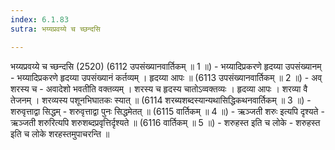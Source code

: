 ```yaml
---
index: 6.1.83
sutra: भय्यप्रवय्ये च च्छन्दसि

---
```

 भय्यप्रवय्ये च च्छन्दसि (2520) (6112 उपसंख्यानवार्तिकम् ॥ 1 ॥) - भय्यादिप्रकरणे हृदय्या उपसंख्यानम् - भय्यादिप्रकरणे हृदय्या उपसंख्यानं कर्तव्यम् । हृदय्या आपः ॥ (6113 उपसंख्यानवार्तिकम् ॥ 2 ॥) - अव् शरस्य च - अवादेशो भवतीति वक्तव्यम् । शरस्य च हृदस्य चातोऽव्वक्तव्यः । हृदव्या आपः । शरव्या वै तेजनम् । शरव्यस्य पशूनभिघातकः स्यात् ॥ (6114 शरब्यशब्दस्यान्यथासिद्धिकथनवार्तिकम् ॥ 3 ॥) - शरुवृत्ताद्वा सिद्धम् - शरुवृत्ताद्वा पुनः सिद्धमेतत् ॥ (6115 वार्तिकम् ॥ 4 ॥) - ऋञ्जती शरुः इत्यपि दृश्यते - ऋञ्जती शरुरित्यपि शरुशब्दप्रवृत्तिर्दृश्यते ॥ (6116 वार्तिकम् ॥ 5 ॥) - शरुहस्त इति च लोके - शरुहस्त इति च लोके शरहस्तमुपाचरन्ति ॥ 